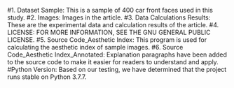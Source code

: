 #1. Dataset Sample: This is a sample of 400 car front faces used in this study.
#2. Images: Images in the article.
#3. Data Calculations Results: These are the experimental data and calculation results of the article.
#4. LICENSE: FOR MORE INFORMATION, SEE THE GNU GENERAL PUBLIC LICENSE.
#5. Source Code_Aesthetic Index: This program is used for calculating the aesthetic index of sample images.
#6. Source Code_Aesthetic Index_Annotated: Explanation paragraphs have been added to the source code to make it easier for readers to understand and apply.
#Python Version: Based on our testing, we have determined that the project runs stable on Python 3.7.7.
